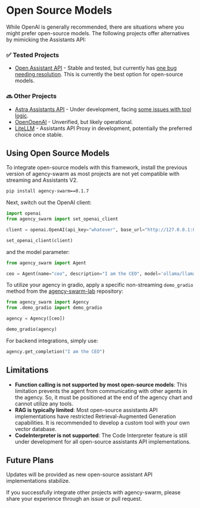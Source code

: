 # Open Source Models

While OpenAI is generally recommended, there are situations where you might prefer open-source models. The following projects offer alternatives by mimicking the Assistants API:

### ✅ Tested Projects
- [Open Assistant API](https://github.com/MLT-OSS/open-assistant-api) - Stable and tested, but currently has [one bug needing resolution](https://github.com/MLT-OSS/open-assistant-api/issues/61). This is currently the best option for open-source models.

### 🔜 Other Projects
- [Astra Assistants API](https://github.com/datastax/astra-assistants-api) - Under development, facing [some issues with tool logic](https://github.com/datastax/astra-assistants-api/issues/27).
- [OpenOpenAI](https://github.com/transitive-bullshit/OpenOpenAI) - Unverified, but likely operational.
- [LiteLLM](https://github.com/BerriAI/litellm/issues/2842) - Assistants API Proxy in development, potentially the preferred choice once stable.

## Using Open Source Models

To integrate open-source models with this framework, install the previous version of agency-swarm as most projects are not yet compatible with streaming and Assistants V2.

```bash
pip install agency-swarm==0.1.7
```

Next, switch out the OpenAI client:

```python
import openai
from agency_swarm import set_openai_client

client = openai.OpenAI(api_key="whatever", base_url="http://127.0.0.1:8000/")

set_openai_client(client)
```

and the model parameter:

```python
from agency_swarm import Agent

ceo = Agent(name="ceo", description="I am the CEO", model='ollama/llama3')
```

To utilize your agency in gradio, apply a specific non-streaming `demo_gradio` method from the [agency-swarm-lab](https://github.com/VRSEN/agency-swarm-lab/blob/main/OpenSourceSwarm/demo_gradio.py) repository:

```python
from agency_swarm import Agency
from .demo_gradio import demo_gradio

agency = Agency([ceo])

demo_gradio(agency)
```

For backend integrations, simply use:

```python
agency.get_completion("I am the CEO")
```

## Limitations

- **Function calling is not supported by most open-source models**: This limitation prevents the agent from communicating with other agents in the agency. So, it must be positioned at the end of the agency chart and cannot utilize any tools.
- **RAG is typically limited**: Most open-source assistants API implementations have restricted Retrieval-Augmented Generation capabilities. It is recommended to develop a custom tool with your own vector database.
- **CodeInterpreter is not supported**: The Code Interpreter feature is still under development for all open-source assistants API implementations.

## Future Plans

Updates will be provided as new open-source assistant API implementations stabilize. 

If you successfully integrate other projects with agency-swarm, please share your experience through an issue or pull request.